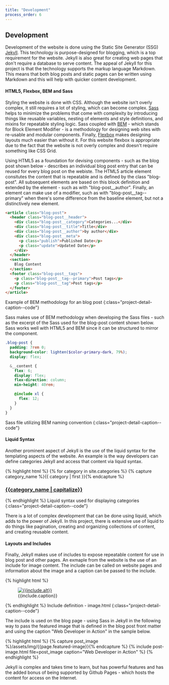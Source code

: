 ```yaml
---
title: "Development"
process_order: 6
---
```

## Development

Development of the website is done using the Static Site Generator (SSG) [Jekyll](https://jekyllrb.com). This technology is purpose-designed for blogging, which is a top requirement for the website. Jekyll is also great for creating web pages that don't require a database to serve content. The appeal of Jekyll for this project is that the technology supports the markup language Markdown. This means that both blog posts and static pages can be written using Markdown and this will help with quicker content development.

#### HTML5, Flexbox, BEM and Sass

Styling the website is done with CSS. Although the website isn't overly complex, it still requires a lot of styling, which can become complex. [Sass](https://sass-lang.com) helps to minimize the problems that come with complexity by introducing things like reusable variables, nesting of elements and style definitions, and mixins for repeatable styling logic. Sass coupled with [BEM](http://getbem.com/introduction/) - which stands for Block Element Modifier - is a methodology for designing web sites with re-usable and modular components. Finally, [Flexbox](https://developer.mozilla.org/en-US/docs/Web/CSS/CSS_Flexible_Box_Layout) makes designing layouts much easier than without it. For this website flexbox is appropriate due to the fact that the website is not overly complex and doesn't require something like CSS Grid.

Using HTML5 as a foundation for devising components - such as the blog post shown below - describes an individual blog post entry that can be reused for every blog post on the webiste. The HTML5 article element consitutes the content that is repeatable and is defined by the class "blog-post". All subsequent elements are based on this block definition and extended by the element - such as with "blog-post__author". Finally, an element can make use of a modifier, such as with "blog-post__tag--primary" when there's some difference from the baseline element, but not a distinctively new element.

```html
<article class="blog-post">
  <header class="blog-post__header">
    <div class="blog-post__category">Categories...</div>
    <div class="blog-post__title">Title</div>
    <div class="blog-post__author">by author</div>
    <div class="blog-post__meta">
      <p class="publish">Published Date</p>
      <p class="update">Updated Date</p>
    </div>
  </header>
  <section>
    Blog Content
  </section>
  <footer class="blog-post__tags">
    <p class="blog-post__tag--primary">Post tags</p>
    <p class="blog-post__tag">Post tags</p>
  </footer>
</article>
```
Example of BEM methodology for an blog post
{:class="project-detail-caption--code"}

Sass makes use of BEM methodology when developing the Sass files - such as the excerpt of the Sass used for the blog-post content shown below. Sass works well with HTML5 and BEM since it can be structured to mirror the component.

```scss
.blog-post {
  padding: 7rem 0;
  background-color: lighten($color-primary-dark, 79%);
  display: flex;

  &__content {
    flex: 6;
    display: flex;
    flex-direction: column;
    min-height: 40rem;

    @include xl {
      flex: 12;
    }
  }
}
```
Sass file utilizing BEM naming convention
{:class="project-detail-caption--code"}

#### Liquid Syntax

Another prominent aspect of Jekyll is the use of the liquid syntax for the templating aspects of the website. An example is the way developers can define categories Jekyll and access that content via liquid syntax.

{% highlight html %}
{% for category in site.categories %}
{% capture category_name %}{{ category | first }}{% endcapture %}
<div id="#{{ category_name | slugize }}">
  <h3 class="category-head">
    <a href="{{site.baseurl}}/categories/{{category_name | slugize}}">{{category_name | capitalize}}</a>
  </h3>
</div>
{% endhighlight %}
Liquid syntax used for displaying categories 
{:class="project-detail-caption--code"}

There is a lot of complex development that can be done using liquid, which adds to the power of Jekyll. In this project, there is extensive use of liquid to do things like pagination, creating and organizing collections of content, and creating reusable content.

#### Layouts and Includes

Finally, Jekyll makes use of includes to expose repeatable content for use in blog post and other pages. An exmaple from the website is the use of an include for image content. The include can be called on website pages and information about the image and a caption can be passed to the include.

{% highlight html %}
<figure>
  <a href="{{include.url}}">
    <img src="{{site.baseurl}}{{include.file}}" style="max-width: {{include.max-width}};" alt="{{include.alt}}">
  </a>
  <figcaption>{{include.caption}}</figcaption>
</figure>
{% endhighlight %}
Include definition - image.html
{:class="project-detail-caption--code"}

The include is used on the blog page - using Sass in Jekyll in the following way to pass the featured image that is defined in the blog post front matter and using the caption "Web Developer in Action" in the sample below.

{% highlight html %}
{% capture post_image %}/assets/img/{{page.featured-image}}{% endcapture %}
{% include post-image.html file=post_image caption="Web Developer in Action" %}
{% endhighlight %}

Jekyll is complex and takes time to learn, but has powerful features and has the added bonus of being supported by Github Pages - which hosts the content for access on the Internet.